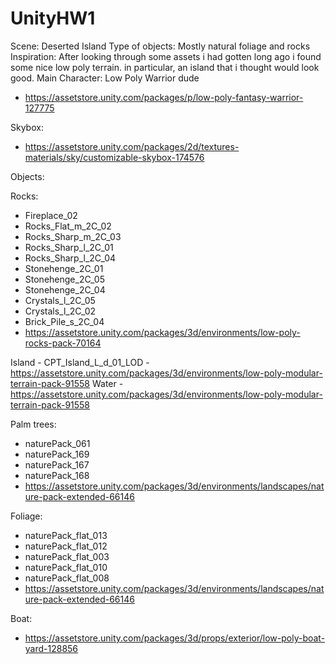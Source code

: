 # UnityHW1
Scene: Deserted Island
Type of objects: Mostly natural foliage and rocks
Inspiration: After looking through some assets i had gotten long ago i found some nice low poly terrain. in particular, an island that i thought would look good.
Main Character: Low Poly Warrior dude
- https://assetstore.unity.com/packages/p/low-poly-fantasy-warrior-127775 

Skybox:
- https://assetstore.unity.com/packages/2d/textures-materials/sky/customizable-skybox-174576

Objects:

Rocks:
- Fireplace_02
- Rocks_Flat_m_2C_02
- Rocks_Sharp_m_2C_03
- Rocks_Sharp_l_2C_01
- Rocks_Sharp_l_2C_04
- Stonehenge_2C_01
- Stonehenge_2C_05
- Stonehenge_2C_04
- Crystals_l_2C_05
- Crystals_l_2C_02
- Brick_Pile_s_2C_04
- https://assetstore.unity.com/packages/3d/environments/low-poly-rocks-pack-70164

Island - CPT_Island_L_d_01_LOD - https://assetstore.unity.com/packages/3d/environments/low-poly-modular-terrain-pack-91558
Water - https://assetstore.unity.com/packages/3d/environments/low-poly-modular-terrain-pack-91558

Palm trees:
- naturePack_061
- naturePack_169
- naturePack_167
- naturePack_168
- https://assetstore.unity.com/packages/3d/environments/landscapes/nature-pack-extended-66146

Foliage:
- naturePack_flat_013
- naturePack_flat_012
- naturePack_flat_003
- naturePack_flat_010
- naturePack_flat_008
- https://assetstore.unity.com/packages/3d/environments/landscapes/nature-pack-extended-66146

Boat:
- https://assetstore.unity.com/packages/3d/props/exterior/low-poly-boat-yard-128856
